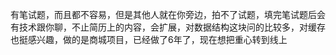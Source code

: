 有笔试题，而且都不容易，但是其他人就在你旁边，拍不了试题，填完笔试题后会有技术跟你聊，不止简历上的内容，会扩展，对数据结构这块问的比较多，对缓存也挺感兴趣，做的是商城项目，已经做了6年了，现在想把重心转到线上